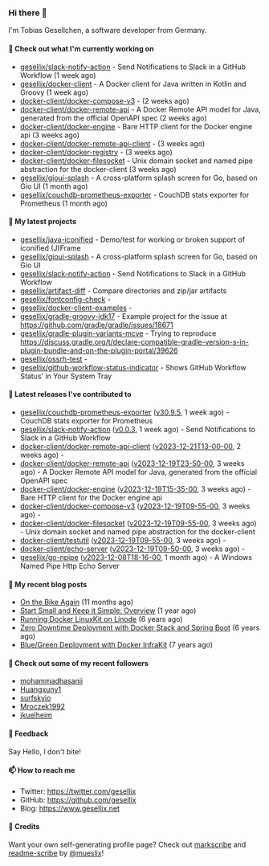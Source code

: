 ### Hi there 👋

I'm Tobias Gesellchen, a software developer from Germany.

#### 👷 Check out what I'm currently working on

- [gesellix/slack-notify-action](https://github.com/gesellix/slack-notify-action) - Send Notifications to Slack in a GitHub Workflow (1 week ago)
- [gesellix/docker-client](https://github.com/gesellix/docker-client) - A Docker client for Java written in Kotlin and Groovy (1 week ago)
- [docker-client/docker-compose-v3](https://github.com/docker-client/docker-compose-v3) -  (2 weeks ago)
- [docker-client/docker-remote-api](https://github.com/docker-client/docker-remote-api) - A Docker Remote API model for Java, generated from the official OpenAPI spec (2 weeks ago)
- [docker-client/docker-engine](https://github.com/docker-client/docker-engine) - Bare HTTP client for the Docker engine api (3 weeks ago)
- [docker-client/docker-remote-api-client](https://github.com/docker-client/docker-remote-api-client) -  (3 weeks ago)
- [docker-client/docker-registry](https://github.com/docker-client/docker-registry) -  (3 weeks ago)
- [docker-client/docker-filesocket](https://github.com/docker-client/docker-filesocket) - Unix domain socket and named pipe abstraction for the docker-client (3 weeks ago)
- [gesellix/gioui-splash](https://github.com/gesellix/gioui-splash) - A cross-platform splash screen for Go, based on Gio UI (1 month ago)
- [gesellix/couchdb-prometheus-exporter](https://github.com/gesellix/couchdb-prometheus-exporter) - CouchDB stats exporter for Prometheus (1 month ago)

#### 🌱 My latest projects

- [gesellix/java-iconified](https://github.com/gesellix/java-iconified) - Demo/test for working or broken support of iconified (J)Frame
- [gesellix/gioui-splash](https://github.com/gesellix/gioui-splash) - A cross-platform splash screen for Go, based on Gio UI
- [gesellix/slack-notify-action](https://github.com/gesellix/slack-notify-action) - Send Notifications to Slack in a GitHub Workflow
- [gesellix/artifact-diff](https://github.com/gesellix/artifact-diff) - Compare directories and zip/jar artifacts
- [gesellix/fontconfig-check](https://github.com/gesellix/fontconfig-check) - 
- [gesellix/docker-client-examples](https://github.com/gesellix/docker-client-examples) - 
- [gesellix/gradle-groovy-jdk17](https://github.com/gesellix/gradle-groovy-jdk17) - Example project for the issue at https://github.com/gradle/gradle/issues/18671
- [gesellix/gradle-plugin-variants-mcve](https://github.com/gesellix/gradle-plugin-variants-mcve) - Trying to reproduce https://discuss.gradle.org/t/declare-compatible-gradle-version-s-in-plugin-bundle-and-on-the-plugin-portal/39626
- [gesellix/ossrh-test](https://github.com/gesellix/ossrh-test) - 
- [gesellix/github-workflow-status-indicator](https://github.com/gesellix/github-workflow-status-indicator) - Shows GitHub Workflow Status&#39; in Your System Tray

#### 🔭 Latest releases I've contributed to

- [gesellix/couchdb-prometheus-exporter](https://github.com/gesellix/couchdb-prometheus-exporter) ([v30.9.5](https://github.com/gesellix/couchdb-prometheus-exporter/releases/tag/v30.9.5), 1 week ago) - CouchDB stats exporter for Prometheus
- [gesellix/slack-notify-action](https://github.com/gesellix/slack-notify-action) ([v0.0.3](https://github.com/gesellix/slack-notify-action/releases/tag/v0.0.3), 1 week ago) - Send Notifications to Slack in a GitHub Workflow
- [docker-client/docker-remote-api-client](https://github.com/docker-client/docker-remote-api-client) ([v2023-12-21T13-00-00](https://github.com/docker-client/docker-remote-api-client/releases/tag/v2023-12-21T13-00-00), 2 weeks ago) - 
- [docker-client/docker-remote-api](https://github.com/docker-client/docker-remote-api) ([v2023-12-19T23-50-00](https://github.com/docker-client/docker-remote-api/releases/tag/v2023-12-19T23-50-00), 3 weeks ago) - A Docker Remote API model for Java, generated from the official OpenAPI spec
- [docker-client/docker-engine](https://github.com/docker-client/docker-engine) ([v2023-12-19T15-35-00](https://github.com/docker-client/docker-engine/releases/tag/v2023-12-19T15-35-00), 3 weeks ago) - Bare HTTP client for the Docker engine api
- [docker-client/docker-compose-v3](https://github.com/docker-client/docker-compose-v3) ([v2023-12-19T09-55-00](https://github.com/docker-client/docker-compose-v3/releases/tag/v2023-12-19T09-55-00), 3 weeks ago) - 
- [docker-client/docker-filesocket](https://github.com/docker-client/docker-filesocket) ([v2023-12-19T09-55-00](https://github.com/docker-client/docker-filesocket/releases/tag/v2023-12-19T09-55-00), 3 weeks ago) - Unix domain socket and named pipe abstraction for the docker-client
- [docker-client/testutil](https://github.com/docker-client/testutil) ([v2023-12-19T09-55-00](https://github.com/docker-client/testutil/releases/tag/v2023-12-19T09-55-00), 3 weeks ago) - 
- [docker-client/echo-server](https://github.com/docker-client/echo-server) ([v2023-12-19T09-50-00](https://github.com/docker-client/echo-server/releases/tag/v2023-12-19T09-50-00), 3 weeks ago) - 
- [gesellix/go-npipe](https://github.com/gesellix/go-npipe) ([v2023-12-08T18-16-00](https://github.com/gesellix/go-npipe/releases/tag/v2023-12-08T18-16-00), 1 month ago) - A Windows Named Pipe Http Echo Server

#### 📜 My recent blog posts

- [On the Bike Again](https://www.gesellix.net/posts/on-the-bike-again/) (11 months ago)
- [Start Small and Keep it Simple: Overview](https://www.gesellix.net/posts/start-small-keep-it-simple--overview/) (1 year ago)
- [Running Docker LinuxKit on Linode](https://www.gesellix.net/posts/running-docker-linuxkit-on-linode/) (6 years ago)
- [Zero Downtime Deployment with Docker Stack and Spring Boot](https://www.gesellix.net/posts/zero-downtime-deployment-with-docker-stack-and-spring-boot/) (6 years ago)
- [Blue/Green Deployment with Docker InfraKit](https://www.gesellix.net/posts/blue-green-deployment-with-docker-infrakit/) (7 years ago)



#### 👯 Check out some of my recent followers

- [mohammadhasanii](https://github.com/mohammadhasanii)
- [Huangxuny1](https://github.com/Huangxuny1)
- [surfskyio](https://github.com/surfskyio)
- [Mroczek1992](https://github.com/Mroczek1992)
- [jkuelheim](https://github.com/jkuelheim)

#### 💬 Feedback

Say Hello, I don't bite!

#### 📫 How to reach me

- Twitter: https://twitter.com/gesellix
- GitHub: https://github.com/gesellix
- Blog: https://www.gesellix.net

#### 🙇 Credits

Want your own self-generating profile page? Check out [markscribe](https://github.com/muesli/markscribe)
and [readme-scribe](https://github.com/muesli/readme-scribe) by [@mueslix](https://twitter.com/mueslix)!
